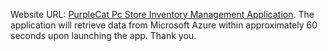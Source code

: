 Website URL: [PurpleCat Pc Store Inventory Management Application](https://purplecat-inventory-management.netlify.app/).
The application will retrieve data from Microsoft Azure within approximately 60 seconds upon launching the app. Thank you.
